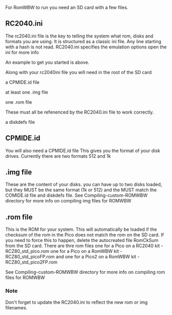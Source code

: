 For RomWBW to run you need an SD card with a few files.

## RC2040.ini
The rc2040.ini file is the key to telling the system what rom, disks and formats you are using. 
It is structured as a classic ini file. 
Any line starting with a hash is not read.
RC2040.ini specifies the emulation options open the ini for more info

An example to get you started is above. 

Along with your rc2040ini file you will need in the root of the SD card 

a CPMIDE.id file

at least one .img file

one .rom file

These must all be refenenced by the RC2040.ini file to work correctly. 

a diskdefs file

## CPMIDE.id 
You will also need a CPMIDE.id file
This gives you the format of your disk drives. 
Currently there are two formats 512 and 1k

## .img file
These are the content of your disks. you can have up to two disks loaded, but they MUST be the same format (1k or 512) and the MUST match the COMIDE.id file and diskdefs file.
See Compiling-custom-ROMWBW directory for more info on compiling img files for ROMWBW

## .rom file
This is the ROM for your system. This will automatically be loaded if the checksum of the rom in the Pico does not match the rom on the SD card. 
If you need to force this to happen, delete the autocreated file RomCkSum from the SD card.
There are thre rom files one for a Pico on a RC2040 kit - RCZ80_std_pico.rom
one for a Pico on a RomWBW kit - RCZ80_std_picoFP.rom and
one for a Pico2 on a RomWBW kit - RCZ80_std_pico2FP.rom

See Compiling-custom-ROMWBW directory for more info on compiling rom files for ROMWBW

### Note 
Don't forget to update the RC2040.ini to reflect the new rom or img filenames. 


